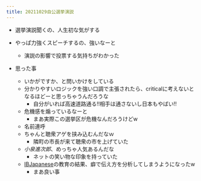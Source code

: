 ```yaml
---
title: 20211029自公選挙演説
---
```


* 選挙演説聞くの、人生初な気がする

* やっぱ力強くスピーチするの、強いなーと
  
  * 演説の影響で投票する気持ちがわかった
* 思った事
  
  * いかがですか、と問いかけをしている
  * 分かりやすいロジックを強い口調で主張されたら、criticalに考えないとなるほどーと思っちゃうんだろうな
    * 自分がいれば高速道路通る‼相手は通さないし日本もやばい‼
  * 危機感を煽っているなーと
    * まあ実際この選挙区が危機なんだろうけどw
  * 名前連呼
  * ちゃんと聴衆アゲを挟み込むんだなｗ
    * 隣町の市長が来て聴衆の市を上げていた
  * *小泉進次郎*、めっちゃ人気あるんだな
    * ネットの笑い物な印象を持っていた
  * [IBJapanese](IBJapanese.md)の教育の結果、癖で伝え方を分析してしまうようになったw
    * まあ良い事
